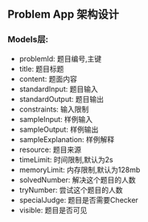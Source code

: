 ## Problem App 架构设计

### Models层:
+ problemId: 题目编号,主键
+ title: 题目标题
+ content: 题面内容
+ standardInput: 题目输入
+ standardOutput: 题目输出
+ constraints: 输入限制
+ sampleInput: 样例输入
+ sampleOutput: 样例输出
+ sampleExplanation: 样例解释
+ resource: 题目来源
+ timeLimit: 时间限制,默认为2s
+ memoryLimit: 内存限制,默认为128mb
+ solvedNumber: 解决这个题目的人数
+ tryNumber: 尝试这个题目的人数
+ specialJudge: 题目是否需要Checker
+ visible: 题目是否可见
